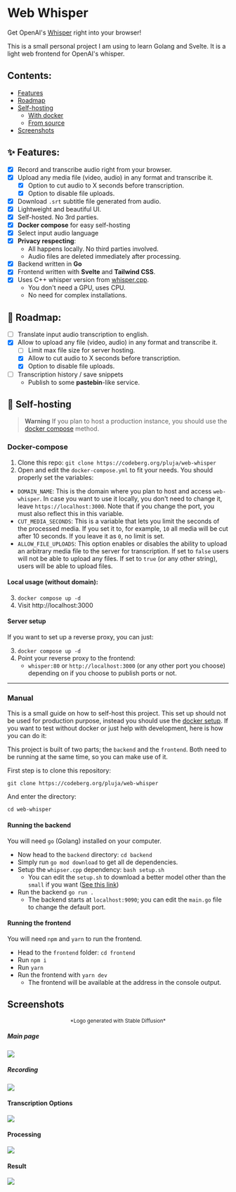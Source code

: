 # Web Whisper

Get OpenAI's [Whisper](https://github.com/openai/whisper) right into your browser!

This is a small personal project I am using to learn Golang and Svelte. It is a light web frontend for OpenAI's whisper.

## Contents:

- [Features](#features)
- [Roadmap](#roadmap)
- [Self-hosting](#self-hosting)
    - [With docker](#docker-compose)
    - [From source](#manual)
- [Screenshots](#screenshots)

## ✨ Features:

- [x] Record and transcribe audio right from your browser.
- [x] Upload any media file (video, audio) in any format and transcribe it.
    - [x] Option to cut audio to X seconds before transcription.
    - [x] Option to disable file uploads.
- [x] Download `.srt` subtitle file generated from audio.
- [x] Lightweight and beautiful UI.
- [x] Self-hosted. No 3rd parties.
- [x] **Docker compose** for easy self-hosting
- [x] Select input audio language
- [x] **Privacy respecting**: 
    - All happens locally. No third parties involved.
    - Audio files are deleted immediately after processing.
- [x] Backend written in **Go**
- [x] Frontend written with **Svelte** and **Tailwind CSS**.
- [x] Uses C++ whisper version from [whisper.cpp](https://github.com/ggerganov/whisper.cpp).
    - You don't need a GPU, uses CPU.
    - No need for complex installations.

## 🧭 Roadmap:

- [ ] Translate input audio transcription to english.
- [x] Allow to upload any file (video, audio) in any format and transcribe it.
	- [ ] Limit max file size for server hosting.
    - [x] Allow to cut audio to X seconds before transcription.
    - [x] Option to disable file uploads.
- [ ] Transcription history / save snippets
    - Publish to some **pastebin**-like service.

## 🪺 Self-hosting

> **Warning**
> If you plan to host a production instance, you should use the [docker compose](#docker-compose) method.

### Docker-compose

1. Clone this repo: `git clone https://codeberg.org/pluja/web-whisper`
2. Open and edit the `docker-compose.yml` to fit your needs. You should properly set the variables:

- `DOMAIN_NAME`: This is the domain where you plan to host and access `web-whisper`. In case you want to use it locally, you don't need to change it, leave `https://localhost:3000`. Note that if you change the port, you must also reflect this in this variable.
- `CUT_MEDIA_SECONDS`: This is a variable that lets you limit the seconds of the processed media. If you set it to, for example, `10` all media will be cut after 10 seconds. If you leave it as `0`, no limit is set.
- `ALLOW_FILE_UPLOADS`: This option enables or disables the ability to upload an arbitrary media file to the server for transcription. If set to `false` users will not be able to upload any files. If set to `true` (or any other string), users will be able to upload files.

#### Local usage (without domain):

3. `docker compose up -d`
4. Visit http://localhost:3000

#### Server setup

If you want to set up a reverse proxy, you can just:

3. `docker compose up -d`
5. Point your reverse proxy to the frontend:
    - `whisper:80` or `http://localhost:3000` (or any other port you choose) depending on if you choose to publish ports or not.

---

### Manual

This is a small guide on how to self-host this project. This set up should not be used for production purpose, instead you should use the [docker setup](#docker-compose). If you want to test without docker or just help with development, here is how you can do it:

This project is built of two parts; the `backend` and the `frontend`. Both need to be running at the same time, so you can make use of it.

First step is to clone this repository:

`git clone https://codeberg.org/pluja/web-whisper`

And enter the directory:

`cd web-whisper`

#### Running the backend

You will need `go` (Golang) installed on your computer.

- Now head to the `backend` directory: `cd backend`
- Simply run `go mod download` to get all de dependencies.
- Setup the `whipser.cpp` dependency: `bash setup.sh`
    - You can edit the `setup.sh` to download a better model other than the `small` if you want ([See this link](https://github.com/ggerganov/whisper.cpp#more-audio-samples))
- Run the backend `go run .`
    - The backend starts at `localhost:9090`; you can edit the `main.go` file to change the default port.

#### Running the frontend

You will need `npm` and `yarn` to run the frontend.

- Head to the `frontend` folder: `cd frontend`
- Run `npm i`
- Run `yarn`
- Run the frontend with `yarn dev`
    - The frontend will be available at the address in the console output.

## Screenshots

<p align="center"><sub>*Logo generated with Stable Diffusion*</sub></p>

##### Main page
<img src="https://farside.link/rimgo/GFBHU8V.png" align=center>

##### Recording
<img src="https://farside.link/rimgo/M5pW2BB.png" align=center>

#### Transcription Options
<img src="https://farside.link/rimgo/a4yf4hu.png" align=center>

#### Processing
<img src="https://farside.link/rimgo/SHOTbh8.png" align=center>

#### Result
<img src="https://farside.link/rimgo/8EodxT9.png" align=center>